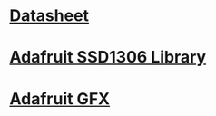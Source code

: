 # [Datasheet](https://cdn-shop.adafruit.com/datasheets/SSD1306.pdf)

# [Adafruit SSD1306 Library](https://github.com/adafruit/Adafruit_SSD1306)

# [Adafruit GFX](https://cdn-learn.adafruit.com/downloads/pdf/adafruit-gfx-graphics-library.pdf)